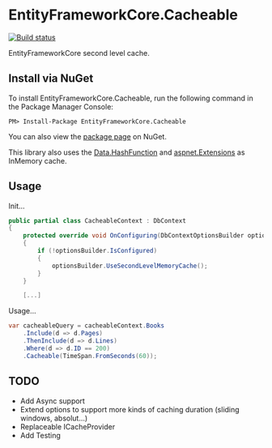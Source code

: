 # EntityFrameworkCore.Cacheable

[![Build status](https://ci.appveyor.com/api/projects/status/8h2kg4gjcv85w6wg?svg=true)](https://ci.appveyor.com/project/SteffenMangold/entityframeworkcore-cacheable)

EntityFrameworkCore second level cache.

Install via NuGet
-----------------
To install EntityFrameworkCore.Cacheable, run the following command in the Package Manager Console:

```
PM> Install-Package EntityFrameworkCore.Cacheable
```

You can also view the [package page](http://www.nuget.org/packages/EntityFrameworkCore.Cacheable/) on NuGet.

This library also uses the [Data.HashFunction](https://github.com/brandondahler/Data.HashFunction/) and [aspnet.Extensions](https://github.com/aspnet/Extensions) as InMemory cache.


Usage
-----
Init...

```csharp
public partial class CacheableContext : DbContext
{
	protected override void OnConfiguring(DbContextOptionsBuilder optionsBuilder)
	{
		if (!optionsBuilder.IsConfigured)
		{
			optionsBuilder.UseSecondLevelMemoryCache();
		}
	}

    [...]
```

Usage...
```csharp
var cacheableQuery = cacheableContext.Books
	.Include(d => d.Pages)
	.ThenInclude(d => d.Lines)
	.Where(d => d.ID == 200)
	.Cacheable(TimeSpan.FromSeconds(60));
```

TODO
-----

- Add Async support
- Extend options to support more kinds of caching duration (sliding windows, absolut...)
- Replaceable ICacheProvider
- Add Testing